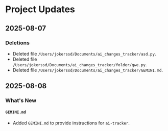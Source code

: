 # Project Updates

## 2025-08-07

### Deletions

- Deleted file `/Users/jokerssd/Documents/ai_changes_tracker/asd.py`.
- Deleted file `/Users/jokerssd/Documents/ai_changes_tracker/folder/qwe.py`.
- Deleted file `/Users/jokerssd/Documents/ai_changes_tracker/GEMINI.md`.

## 2025-08-08

### What's New

#### `GEMINI.md`

- Added `GEMINI.md` to provide instructions for `ai-tracker`.
